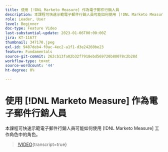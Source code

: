 ```yaml
---
title: 使用 [!DNL Marketo Measure] 作為電子郵件行銷人員
description: 本課程可快速示範電子郵件行銷人員可能如何使用 [!DNL Marketo Measure] 工作角色中的角色。
role: Leader, User
level: Beginner
doc-type: Feature Video
last-substantial-update: 2023-01-06T00:00:00Z
jira: KT-11677
thumbnail: 347170.jpeg
exl-id: 9487deb4-f0ac-4ec2-a1f1-d3e24260be23
feature: Fundamentals
source-git-commit: 262cb13fa02b32f7918ebd569720b80078c2b28d
workflow-type: tm+mt
source-wordcount: '44'
ht-degree: 0%

---
```


# 使用 [!DNL Marketo Measure] 作為電子郵件行銷人員

本課程可快速示範電子郵件行銷人員可能如何使用 [!DNL Marketo Measure] 工作角色中的角色。

>[!VIDEO](https://video.tv.adobe.com/v/347170/?learn=on){transcript=true}
